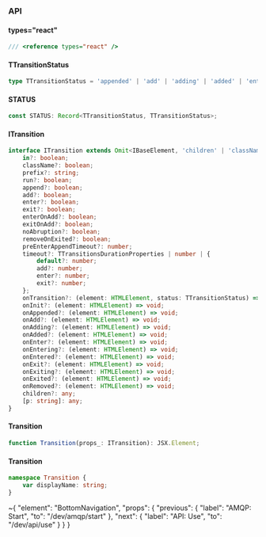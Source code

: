 

### API

#### types="react"

```ts
/// <reference types="react" />
```

#### TTransitionStatus

```ts
type TTransitionStatus = 'appended' | 'add' | 'adding' | 'added' | 'enter' | 'entering' | 'entered' | 'exit' | 'exiting' | 'exited' | 'removed';
```

#### STATUS

```ts
const STATUS: Record<TTransitionStatus, TTransitionStatus>;
```

#### ITransition

```ts
interface ITransition extends Omit<IBaseElement, 'children' | 'className'> {
    in?: boolean;
    className?: boolean;
    prefix?: string;
    run?: boolean;
    append?: boolean;
    add?: boolean;
    enter?: boolean;
    exit?: boolean;
    enterOnAdd?: boolean;
    exitOnAdd?: boolean;
    noAbruption?: boolean;
    removeOnExited?: boolean;
    preEnterAppendTimeout?: number;
    timeout?: TTransitionsDurationProperties | number | {
        default?: number;
        add?: number;
        enter?: number;
        exit?: number;
    };
    onTransition?: (element: HTMLElement, status: TTransitionStatus) => void;
    onInit?: (element: HTMLElement) => void;
    onAppended?: (element: HTMLElement) => void;
    onAdd?: (element: HTMLElement) => void;
    onAdding?: (element: HTMLElement) => void;
    onAdded?: (element: HTMLElement) => void;
    onEnter?: (element: HTMLElement) => void;
    onEntering?: (element: HTMLElement) => void;
    onEntered?: (element: HTMLElement) => void;
    onExit?: (element: HTMLElement) => void;
    onExiting?: (element: HTMLElement) => void;
    onExited?: (element: HTMLElement) => void;
    onRemoved?: (element: HTMLElement) => void;
    children?: any;
    [p: string]: any;
}
```

#### Transition

```ts
function Transition(props_: ITransition): JSX.Element;
```

#### Transition

```ts
namespace Transition {
    var displayName: string;
}
```


~{
  "element": "BottomNavigation",
  "props": {
    "previous": {
      "label": "AMQP: Start",
      "to": "/dev/amqp/start"
    },
    "next": {
      "label": "API: Use",
      "to": "/dev/api/use"
    }
  }
}
